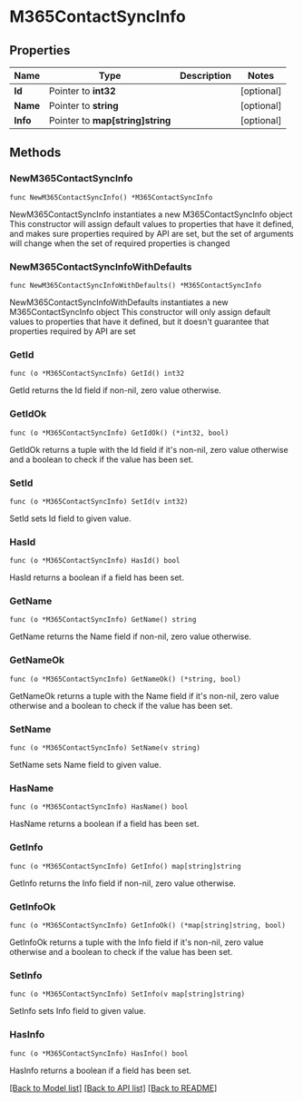 # M365ContactSyncInfo

## Properties

Name | Type | Description | Notes
------------ | ------------- | ------------- | -------------
**Id** | Pointer to **int32** |  | [optional] 
**Name** | Pointer to **string** |  | [optional] 
**Info** | Pointer to **map[string]string** |  | [optional] 

## Methods

### NewM365ContactSyncInfo

`func NewM365ContactSyncInfo() *M365ContactSyncInfo`

NewM365ContactSyncInfo instantiates a new M365ContactSyncInfo object
This constructor will assign default values to properties that have it defined,
and makes sure properties required by API are set, but the set of arguments
will change when the set of required properties is changed

### NewM365ContactSyncInfoWithDefaults

`func NewM365ContactSyncInfoWithDefaults() *M365ContactSyncInfo`

NewM365ContactSyncInfoWithDefaults instantiates a new M365ContactSyncInfo object
This constructor will only assign default values to properties that have it defined,
but it doesn't guarantee that properties required by API are set

### GetId

`func (o *M365ContactSyncInfo) GetId() int32`

GetId returns the Id field if non-nil, zero value otherwise.

### GetIdOk

`func (o *M365ContactSyncInfo) GetIdOk() (*int32, bool)`

GetIdOk returns a tuple with the Id field if it's non-nil, zero value otherwise
and a boolean to check if the value has been set.

### SetId

`func (o *M365ContactSyncInfo) SetId(v int32)`

SetId sets Id field to given value.

### HasId

`func (o *M365ContactSyncInfo) HasId() bool`

HasId returns a boolean if a field has been set.

### GetName

`func (o *M365ContactSyncInfo) GetName() string`

GetName returns the Name field if non-nil, zero value otherwise.

### GetNameOk

`func (o *M365ContactSyncInfo) GetNameOk() (*string, bool)`

GetNameOk returns a tuple with the Name field if it's non-nil, zero value otherwise
and a boolean to check if the value has been set.

### SetName

`func (o *M365ContactSyncInfo) SetName(v string)`

SetName sets Name field to given value.

### HasName

`func (o *M365ContactSyncInfo) HasName() bool`

HasName returns a boolean if a field has been set.

### GetInfo

`func (o *M365ContactSyncInfo) GetInfo() map[string]string`

GetInfo returns the Info field if non-nil, zero value otherwise.

### GetInfoOk

`func (o *M365ContactSyncInfo) GetInfoOk() (*map[string]string, bool)`

GetInfoOk returns a tuple with the Info field if it's non-nil, zero value otherwise
and a boolean to check if the value has been set.

### SetInfo

`func (o *M365ContactSyncInfo) SetInfo(v map[string]string)`

SetInfo sets Info field to given value.

### HasInfo

`func (o *M365ContactSyncInfo) HasInfo() bool`

HasInfo returns a boolean if a field has been set.


[[Back to Model list]](../README.md#documentation-for-models) [[Back to API list]](../README.md#documentation-for-api-endpoints) [[Back to README]](../README.md)


